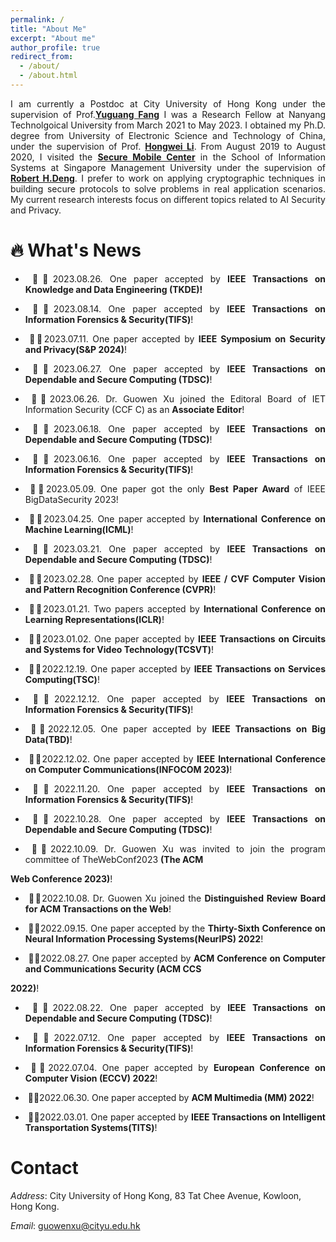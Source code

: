 ```yaml
---
permalink: /
title: "About Me"
excerpt: "About me"
author_profile: true
redirect_from: 
  - /about/
  - /about.html
---
```


<p align="justify">I am currently a Postdoc at City University of Hong Kong under the supervision of Prof.<a href = "https://www.cs.cityu.edu.hk/~yugufang/"><b>Yuguang Fang</b></a> I was a  Research  Fellow at Nanyang Technolgoical University from March 2021 to May 2023. I obtained my Ph.D. degree from University of Electronic Science and Technology of China, under the supervision of Prof. <a href = "https://scholar.google.com.hk/citations?hl=zh-CN&user=-o6u2gwAAAAJ&view_op=list_works&sortby=pubdate"><b>Hongwei Li</b></a>. From August 2019 to August 2020,  I visited the  <a href = "https://smc.smu.edu.sg/"><b>Secure Mobile Center</b></a> in the School of Information Systems at Singapore Management University under the supervision of <a href = "http://www.mysmu.edu/faculty/robertdeng/"><b>Robert H.Deng</b></a>. I prefer to work on applying cryptographic techniques in building secure protocols to solve problems in real application scenarios. My current research interests focus on different topics related to AI Security and Privacy.</p>


  🔥 What's News
======
- <p align="justify"> &nbsp;🎉🎉2023.08.26. One paper accepted by <b>IEEE Transactions on Knowledge and Data Engineering (TKDE)!</b></p>
- <p align="justify">&nbsp;🎉🎉2023.08.14. One paper accepted by <b>IEEE Transactions on Information Forensics & Security(TIFS)</b>!</p>
-  <p align="justify">&nbsp;🎉🎉2023.07.11. One paper  accepted by  <b>IEEE Symposium on Security and Privacy(S&P 2024)</b>!</p>
-  <p align="justify">&nbsp;🎉🎉2023.06.27. One paper  accepted by  <b>IEEE Transactions on Dependable and Secure Computing (TDSC)</b>!</p>
-  <p align="justify">&nbsp;🎉🎉2023.06.26. Dr. Guowen Xu joined the Editoral Board of  IET Information Security (CCF C) as an  <b>Associate Editor</b>!</p> 
-  <p align="justify">&nbsp;🎉🎉2023.06.18. One paper  accepted by  <b>IEEE Transactions on Dependable and Secure Computing (TDSC)</b>!</p>
-  <p align="justify">&nbsp;🎉🎉2023.06.16. One paper accepted by  <b>IEEE Transactions on Information Forensics & Security(TIFS)</b>!</p>
-  <p align="justify">&nbsp;🎉🎉2023.05.09. One paper  got the only  <b>Best Paper Award</b> of IEEE BigDataSecurity 2023!
-  <p align="justify">&nbsp;🎉🎉2023.04.25. One paper  accepted by  <b>International Conference on Machine Learning(ICML)</b>!</p>
-  <p align="justify">&nbsp;🎉🎉2023.03.21. One paper  accepted by  <b>IEEE Transactions on Dependable and Secure Computing (TDSC)</b>!</p>
-  <p align="justify">&nbsp;🎉🎉2023.02.28. One paper accepted by  <b>IEEE / CVF Computer Vision and Pattern Recognition Conference (CVPR)</b>!</p>
-  <p align="justify">&nbsp;🎉🎉2023.01.21. Two papers accepted by  <b>International Conference on Learning Representations(ICLR)</b>!</p>
-  <p align="justify">&nbsp;🎉🎉2023.01.02. One paper accepted by  <b>IEEE Transactions on Circuits and Systems for Video Technology(TCSVT)</b>!</p>
-  <p align="justify">&nbsp;🎉🎉2022.12.19. One paper accepted by  <b>IEEE Transactions on Services Computing(TSC)</b>!</p>
-  <p align="justify">&nbsp;🎉🎉2022.12.12. One paper accepted by  <b>IEEE Transactions on Information Forensics & Security(TIFS)</b>!</p>
-  <p align="justify">&nbsp;🎉🎉2022.12.05. One paper accepted by  <b>IEEE Transactions on Big Data(TBD)</b>!</p>
-  <p align="justify">&nbsp;🎉🎉2022.12.02. One paper accepted by  <b>IEEE International Conference on Computer Communications(INFOCOM 2023)</b>!</p>
-  <p align="justify">&nbsp;🎉🎉2022.11.20. One paper accepted by  <b>IEEE Transactions on Information Forensics & Security(TIFS)</b>!</p>
-  <p align="justify">&nbsp;🎉🎉2022.10.28. One paper  accepted by  <b>IEEE Transactions on Dependable and Secure Computing (TDSC)</b>!</p>
-  <p align="justify">&nbsp;🎉🎉2022.10.09. Dr. Guowen Xu was invited to join the program committee of TheWebConf2023  <b>(The ACM
Web Conference 2023)</b>!</p>
-  <p align="justify">&nbsp;🎉🎉2022.10.08. Dr. Guowen Xu joined the  <b>Distinguished Review Board for ACM Transactions on the Web</b>!</p>
-  <p align="justify">&nbsp;🎉🎉2022.09.15. One paper  accepted by the  <b>Thirty-Sixth Conference on Neural Information Processing Systems(NeurIPS) 2022</b>! </p>
-  <p align="justify">&nbsp;🎉🎉2022.08.27. One paper  accepted by  <b>ACM Conference on Computer and Communications Security (ACM CCS
2022)</b>!</p>
-  <p align="justify">&nbsp;🎉🎉2022.08.22. One paper  accepted by  <b>IEEE Transactions on Dependable and Secure Computing (TDSC)</b>!</p>
-  <p align="justify">&nbsp;🎉🎉2022.07.12. One paper accepted by  <b>IEEE Transactions on Information Forensics & Security(TIFS)</b>!</p>
-  <p align="justify">&nbsp;🎉🎉2022.07.04. One paper accepted by  <b>European Conference on Computer Vision (ECCV) 2022</b>!</p>
-  <p align="justify">&nbsp;🎉🎉2022.06.30. One paper accepted by  <b>ACM Multimedia (MM) 2022</b>!</p> 
-  <p align="justify">&nbsp;🎉🎉2022.03.01. One paper accepted by  <b>IEEE Transactions on Intelligent Transportation Systems(TITS)</b>!</p>



Contact
======
*Address*: City University of Hong Kong, 83 Tat Chee Avenue, Kowloon, Hong Kong.

*Email*: guowenxu@cityu.edu.hk


